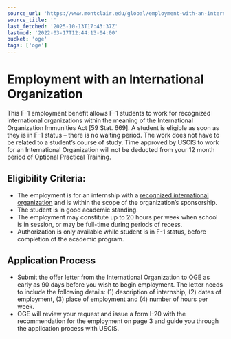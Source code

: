 ```yaml
---
source_url: 'https://www.montclair.edu/global/employment-with-an-international-organization/'
source_title: ''
last_fetched: '2025-10-13T17:43:37Z'
lastmod: '2022-03-17T12:44:13-04:00'
bucket: 'oge'
tags: ['oge']
---
```


# Employment with an International Organization

This F-1 employment benefit allows F-1 students to work for recognized international organizations within the meaning of the International Organization Immunities Act [59 Stat. 669]. A student is eligible as soon as they is in F-1 status – there is no waiting period. The work does not have to be related to a student’s course of study. Time approved by USCIS to work for an International Organization will not be deducted from your 12 month period of Optional Practical Training.

## Eligibility Criteria:

* The employment is for an internship with a [recognized international organization](https://www.ecfr.gov/cgi-bin/text-idx?SID=7f57e0e9c135137f4a2d5024800f59b4&mc=true&node=se8.1.316_120&rgn=div8) and is within the scope of the organization’s sponsorship.
* The student is in good academic standing.
* The employment may constitute up to 20 hours per week when school is in session, or may be full-time during periods of recess.
* Authorization is only available while student is in F-1 status, before completion of the academic program.

## Application Process

* Submit the offer letter from the International Organization to OGE as early as 90 days before you wish to begin employment. The letter needs to include the following details: (1) description of internship, (2) dates of employment, (3) place of employment and (4) number of hours per week.
* OGE will review your request and issue a form I-20 with the recommendation for the employment on page 3 and guide you through the application process with USCIS.